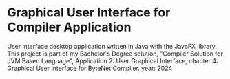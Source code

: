 # Graphical User Interface for Compiler Application
User interface desktop application written in Java with the JavaFX library.
This project is part of my Bachelor's Degree solution, "Compiler Solution for JVM Based Language", Application 2: User Graphical Interface, chapter 4:
Graphical User Interface for ByteNet Compiler.
year: 2024
